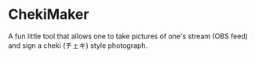 # ChekiMaker
 A fun little tool that allows one to take pictures of one's stream (OBS feed) and sign a cheki (チェキ) style photograph.

